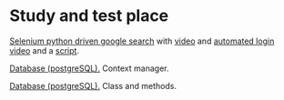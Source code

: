# Study and test place

[Selenium python driven google search](https://github.com/sboris-git/my_experiments/blob/master/web/Selenium/selenium_travel_demo.py) with [video](https://www.youtube.com/watch?v=2X7wVpFaTik) and [automated login video](https://www.youtube.com/watch?v=xYmpecXAz74&feature=youtu.be) and a [script](https://github.com/sboris-git/my_experiments/blob/master/web/Selenium/selenium_login.py).

[Database (postgreSQL).](https://github.com/sboris-git/my_experiments/blob/master/Python/ContextManagers/db_contextmanager.py) Context manager. 

[Database (postgreSQL).](https://github.com/sboris-git/my_experiments/blob/master/Python/ContextManagers/db_contextmanager_class.py)
 Class and methods. 
